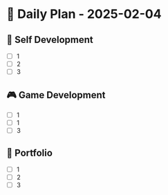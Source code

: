
# 📅 Daily Plan - 2025-02-04

## 🚀 Self Development
- [ ] 1
- [ ] 2
- [ ] 3

## 🎮 Game Development
- [ ] 1
- [ ] 1
- [ ] 3

## 💼 Portfolio
- [ ] 1
- [ ] 2
- [ ] 3
